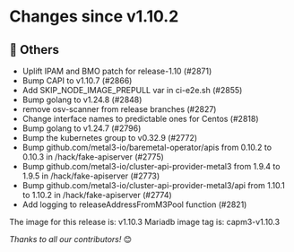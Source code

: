 <!-- markdownlint-disable no-inline-html line-length -->
# Changes since v1.10.2

## :seedling: Others

- Uplift IPAM and BMO patch for release-1.10 (#2871)
- Bump CAPI to v1.10.7 (#2866)
- Add SKIP_NODE_IMAGE_PREPULL var in ci-e2e.sh (#2855)
- Bump golang to v1.24.8 (#2848)
- remove osv-scanner from release branches (#2827)
- Change interface names to predictable ones for Centos (#2818)
- Bump golang to v1.24.7 (#2796)
- Bump the kubernetes group to v0.32.9 (#2772)
- Bump github.com/metal3-io/baremetal-operator/apis from 0.10.2 to 0.10.3 in /hack/fake-apiserver (#2775)
- Bump github.com/metal3-io/cluster-api-provider-metal3 from 1.9.4 to 1.9.5 in /hack/fake-apiserver (#2773)
- Bump github.com/metal3-io/cluster-api-provider-metal3/api from 1.10.1 to 1.10.2 in /hack/fake-apiserver (#2774)
- Add logging to releaseAddressFromM3Pool function (#2821)

The image for this release is: v1.10.3
Mariadb image tag is: capm3-v1.10.3

_Thanks to all our contributors!_ 😊
